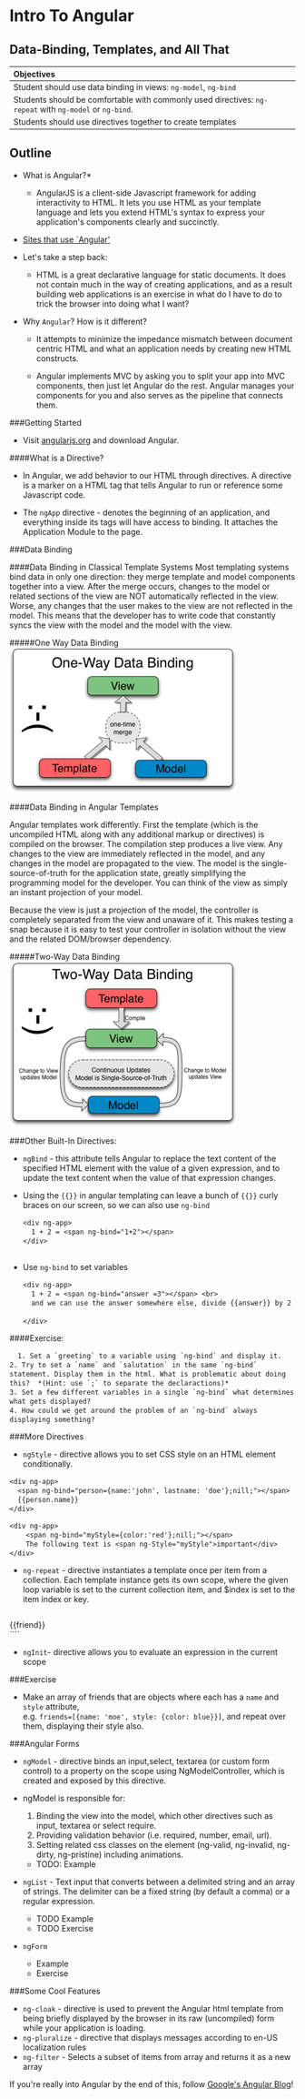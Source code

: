 # Intro To Angular

[](angularjs.jpeg)

## Data-Binding, Templates, and All That


| Objectives  | 
| :----     |
| Student should use data binding in views: `ng-model`, `ng-bind` |
| Students should be comfortable with commonly used directives: `ng-repeat` with `ng-model` or `ng-bind`. |
| Students should use directives together to create templates   |   

## Outline

* What is Angular?* 
  - AngularJS is a client-side Javascript framework for adding interactivity to HTML. It lets you use HTML as your template language and lets you extend HTML's syntax to express your application's components clearly and succinctly.
 
* [Sites that use `Angular'](https://builtwith.angularjs.org/)

- Let's take a step back:

  - HTML is a great declarative language for static documents. It does not contain much in the way of creating applications, and as a result building web applications is an exercise in what do I have to do to trick the browser into doing what I want?

* Why `Angular`? How is it different?
  -  It attempts to minimize the impedance mismatch between document centric HTML and what an application needs by creating new HTML constructs.
  
  - Angular implements MVC by asking you to split your app into MVC components, then just let Angular do the rest. Angular manages your components for you and also serves as the pipeline that connects them.


###Getting Started
  * Visit [angularjs.org](Angular) and download Angular.
  
  ####What is a Directive?
  
  * In Angular, we add behavior to our HTML through directives. A directive is a marker on a HTML tag that tells Angular to run or reference some Javascript code.
  
  * The `ngApp` directive -  denotes the beginning of an application, and everything inside its tags will have access to binding. It attaches the Application Module to the page.


###Data Binding

####Data Binding in Classical Template Systems
  Most templating systems bind data in only one direction: they merge template and model components together into a view. After the merge occurs, changes to the model or related sections of the view are NOT automatically reflected in the view. Worse, any changes that the user makes to the view are not reflected in the model. This means that the developer has to write code that constantly syncs the view with the model and the model with the view.

#####One Way Data Binding
![One Way Data Binding](oneway.png)


####Data Binding in Angular Templates

Angular templates work differently. First the template (which is the uncompiled HTML along with any additional markup or directives) is compiled on the browser. The compilation step produces a live view. Any changes to the view are immediately reflected in the model, and any changes in the model are propagated to the view. The model is the single-source-of-truth for the application state, greatly simplifying the programming model for the developer. You can think of the view as simply an instant projection of your model.

Because the view is just a projection of the model, the controller is completely separated from the view and unaware of it. This makes testing a snap because it is easy to test your controller in isolation without the view and the related DOM/browser dependency.

#####Two-Way Data Binding
![Two-Way Data Binding](twoway.png)



###Other Built-In Directives:
 
  * `ngBind` - this attribute tells Angular to replace the text content of the specified HTML element with the value of a given expression, and to update the text content when the value of that expression changes.
  
* Using the `{{}}` in angular templating can leave a bunch of `{{}}` curly braces on our screen, so we can also use `ng-bind`
  
  ```
  <div ng-app>
    1 + 2 = <span ng-bind="1+2"></span>
  </div>
    
  ```

* Use `ng-bind` to set variables
  
  ```
  <div ng-app>
    1 + 2 = <span ng-bind="answer =3"></span> <br>
    and we can use the answer somewhere else, divide {{answer}} by 2
    
  </div>
    ```
      
####Exercise:

      1. Set a `greeting` to a variable using `ng-bind` and display it.
    2. Try to set a `name` and `salutation` in the same `ng-bind` statement. Display them in the html. What is problematic about doing this?  *(Hint: use `;` to separate the declaractions)* 
    3. Set a few different variables in a single `ng-bind` what determines what gets displayed?
    4. How could we get around the problem of an `ng-bind` always displaying something?
    
###More Directives

  * `ngStyle` - directive allows you to set CSS style on an HTML element conditionally.
  
  ````
  <div ng-app>
    <span ng-bind="person={name:'john', lastname: 'doe'};nill;"></span>
    {{person.name}}
  </div>
  ````

  ````
  <div ng-app>
      <span ng-bind="myStyle={color:'red'};nill;"></span>
      The following text is <span ng-Style="myStyle">important</div>
  </div>
  ````
  
  * `ng-repeat` - directive instantiates a template once per item from a collection. Each template instance gets its own scope, where the given loop variable is set to the current collection item, and $index is set to the item index or key.
  
    ````        
  <div ng-app>
        <div  ng-init="friends=['larry', 'moe', 'curly']">
      <div  ng-repeat="friend in friends">
        {{friend}}
      </div>
      </div>
  </div>
  ````
  
  * `ngInit`- directive allows you to evaluate an expression in the current scope
  
  
###Exercise
 
- Make an array of friends that are objects where each has a `name` and `style` attribute,  
  e.g. `friends=[{name: 'moe', style: {color: blue}}]`, and repeat over them, displaying their style also.  


###Angular Forms

   * `ngModel` - directive binds an input,select, textarea (or custom form control) to a property on the scope using NgModelController, which is created and exposed by this directive.

  * ngModel is responsible for:

    1) Binding the view into the model, which other directives such as input, textarea or select require.
    2) Providing validation behavior (i.e. required, number, email, url).
    3) Setting related css classes on the element (ng-valid, ng-invalid, ng-dirty, ng-pristine) including animations.
     * TODO: Example
     
   * `ngList` - Text input that converts between a delimited string and an array of strings. The delimiter can be a fixed string (by default a comma) or a regular expression.
     * TODO Example
     * TODO Exercise
   * `ngForm`
     * Example
     * Exercise

###Some Cool Features
   * `ng-cloak` - directive is used to prevent the Angular html template from being briefly displayed by the browser in its raw (uncompiled) form while your application is loading.
   * `ng-pluralize` - directive that displays messages according to en-US localization rules
   * `ng-filter` - Selects a subset of items from array and returns it as a new array
   
If you're really into Angular by the end of this, follow [Google's Angular Blog](http://blog.angularjs.org/)!